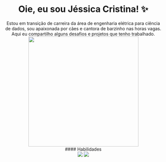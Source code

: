 
<h1 align="center"> Oie, eu sou Jéssica Cristina! ✨ </h1>



<div align="center"> 
  Estou em transição de carreira da área de engenharia elétrica para ciência de dados, sou apaixonada por cães e cantora de barzinho nas horas vagas. Aqui eu compartilho alguns desafios e projetos que tenho trabalhado.
</div>


<div align="center">
  <img src=https://github.com/jessicacristinams/jessicacristinams/assets/109877484/b9e567ae-9d38-43d6-94d0-9909f997c786 width="353"/>
</div>


<div align="center"> 
  #### Habilidades
</div>


<div align="center">
  <img src=https://github.com/jessicacristinams/jessicacristinams/assets/109877484/1a0e7d2a-f74b-44d1-8fe3-3d5355e31f6e />
  <img src=https://github.com/jessicacristinams/jessicacristinams/assets/109877484/5b5b31f0-8eb5-4267-b679-6961b858801c />
</div>









